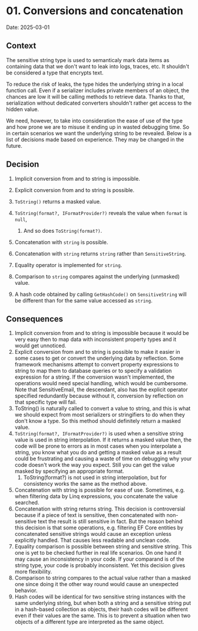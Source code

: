 # 01. Conversions and concatenation

Date: 2025-03-01

## Context

The sensitive string type is used to semanticaly mark data items as containing data that we don't want to leak into logs, traces, etc. It shouldn't be considered a type that encrypts text. 

To reduce the risk of leaks, the type hides the underlying string in a local function call. Even if a serializer includes private members of an object, the chances are low it will be calling methods to retrieve data. Thanks to that, serialization without dedicated converters shouldn't rather get access to the hidden value.

We need, however, to take into consideration the ease of use of the type and how prone we are to misuse it ending up in wasted debugging time. So in certain scenarios we want the underlying string to be revealed. Below is a list of decisions made based on experience. They may be changed in the future.

## Decision

1. Implicit conversion from and to string is impossible.
2. Explicit conversion from and to string is possible.
3. `ToString()` returns a masked value.
4. `ToString(format?, IFormatProvider?)` reveals the value when `format` is `null`,
   1. And so does `ToString(format?)`.

5. Concatenation with `string` is possible.
6. Concatenation with `string` returns `string` rather than `SensitiveString`.
7. Equality operator is implemented for `string`.
8. Comparison to `string` compares against the underlying (unmasked) value.
9. A hash code obtained by calling `GetHashCode()` on `SensitiveString` will be different than for the same value accessed as `string`.

## Consequences

1. Implicit conversion from and to string is impossible because it would be very easy then to map data with inconsistent property types and it would get unnoticed.
2. Explicit conversion from and to string is possible to make it easier in some cases to get or convert the underlying data by reflection. Some framework mechanisms attempt to convert property expressions to string to map them to database queries or to specify a validation expression for a string. If the conversion wasn't implemented, the operations would need special handling, which would be cumbersome. Note that SensitiveEmail, the descendant, also has the explicit operator specified redundantly because without it, conversion by reflection on that specific type will fail.
3. ToString() is naturally called to convert a value to string, and this is what we should expect from most serializers or stringifiers to do when they don't know a type. So this method should definitely return a masked value.
4. `ToString(format?, IFormatProvider?)` is used when a sensitive string value is used in string interpolation. If it returns a masked value then, the code will be prone to errors as in most cases when you interpolate a string, you know what you do and getting a masked value as a result could be frustrating and causing a waste of time on debugging why your code doesn't work the way you expect. Still you can get the value masked by specifying an appropriate format.
   1. ToString(format?) is not used in string interpolation, but for consistency works the same as the method above.
5. Concatenation with string is possible for ease of use. Sometimes, e.g. when filtering data by Linq expressions, you concatenate the value searched.
6. Concatenation with string returns string. This decision is controversial because if a piece of text is sensitive, then concatenated with non-sensitive text the result is still sensitive in fact. But the reason behind this decision is that some operations, e.g. filtering EF Core entities by concatenated sensitive strings would cause an exception unless explicitly handled. That causes less readable and unclean code.
7. Equality comparison is possible between string and sensitive string. This one is yet to be checked further in real life scenarios. On one hand it may cause an inconsistency in your code. If your comparand is of the string type, your code is probably inconsistent. Yet this decision gives more flexibility.
8. Comparison to string compares to the actual value rather than a masked one since doing it the other way round would cause an unexpected behavior.
9. Hash codes will be identical for two sensitive string instances with the same underlying string, but when both a string and a sensitive string put in a hash-based collection as objects, their hash codes will be different even if their values are the same. This is to prevent a situation when two objects of a different type are interpreted as the same object.